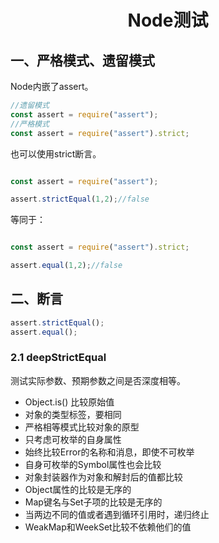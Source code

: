 # <center>Node测试</center>

## 一、严格模式、遗留模式

Node内嵌了assert。

```javascript
//遗留模式
const assert = require("assert");
//严格模式
const assert = require("assert").strict;
```

也可以使用strict断言。

```javascript

const assert = require("assert");

assert.strictEqual(1,2);//false

```

等同于：

```javascript

const assert = require("assert").strict;

assert.equal(1,2);//false

```

## 二、断言

```javascript
assert.strictEqual();
assert.equal();

```

### 2.1 deepStrictEqual

测试实际参数、预期参数之间是否深度相等。

- Object.is() 比较原始值
- 对象的类型标签，要相同
- 严格相等模式比较对象的原型
- 只考虑可枚举的自身属性
- 始终比较Error的名称和消息，即使不可枚举
- 自身可枚举的Symbol属性也会比较
- 对象封装器作为对象和解封后的值都比较
- Object属性的比较是无序的
- Map键名与Set子项的比较是无序的
- 当两边不同的值或者遇到循环引用时，递归终止
- WeakMap和WeekSet比较不依赖他们的值